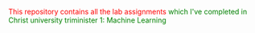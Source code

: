 <span style="color: red;">This repository contains all the lab assignments</span>
<span style="color: green;"> which I've completed in Christ university triminister 1: Machine Learning</span>
